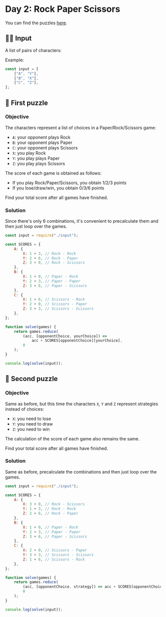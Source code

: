 # Day 2: Rock Paper Scissors

You can find the puzzles [here](https://adventofcode.com/2022/day/2).

## ✍🏼 Input

A list of pairs of characters:

Example:

```js
const input = [
	["A", "Y"],
	["B", "X"],
	["C", "Z"],
];
```

## 🧩 First puzzle

### Objective

The characters represent a list of choices in a Paper/Rock/Scissors game:

- `A`: your opponent plays Rock
- `B`: your opponent plays Paper
- `C`: your opponent plays Scissors
- `X`: you play Rock
- `Y`: you play plays Paper
- `Z`: you play plays Scissors

The score of each game is obtained as follows:

- If you play Rock/Paper/Scissors, you obtain 1/2/3 points
- If you lose/draw/win, you obtain 0/3/6 points

Find your total score after all games have finished.

### Solution

Since there's only 6 combinations, it's convenient to precalculate them and then just loop over the games.

```js
const input = require("./input");

const SCORES = {
	A: {
		X: 1 + 3, // Rock - Rock
		Y: 2 + 6, // Rock - Paper
		Z: 3 + 0, // Rock - Scissors
	},
	B: {
		X: 1 + 0, // Paper - Rock
		Y: 2 + 3, // Paper - Paper
		Z: 3 + 6, // Paper - Scissors
	},
	C: {
		X: 1 + 6, // Scissors - Rock
		Y: 2 + 0, // Scissors - Paper
		Z: 3 + 3, // Scissors - Scissors
	},
};

function solve(games) {
	return games.reduce(
		(acc, [opponentChoice, yourChoice]) =>
			acc + SCORES[opponentChoice][yourChoice],
		0
	);
}

console.log(solve(input));
```

## 🧩 Second puzzle

### Objective

Same as before, but this time the characters `X`, `Y` and `Z` represent strategies instead of choices:

- `X`: you need to lose
- `Y`: you need to draw
- `Z`: you need to win

The calculation of the score of each game also remains the same.

Find your total score after all games have finished.

### Solution

Same as before, precalculate the combinations and then just loop over the games.

```js
const input = require("./input");

const SCORES = {
	A: {
		X: 3 + 0, // Rock - Scissors
		Y: 1 + 3, // Rock - Rock
		Z: 2 + 6, // Rock - Paper
	},
	B: {
		X: 1 + 0, // Paper - Rock
		Y: 2 + 3, // Paper - Paper
		Z: 3 + 6, // Paper - Scissors
	},
	C: {
		X: 2 + 0, // Scissors - Paper
		Y: 3 + 3, // Scissors - Scissors
		Z: 1 + 6, // Scissors - Rock
	},
};

function solve(games) {
	return games.reduce(
		(acc, [opponentChoice, strategy]) => acc + SCORES[opponentChoice][strategy],
		0
	);
}

console.log(solve(input));
```
